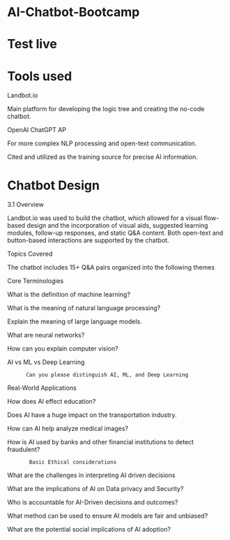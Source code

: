 # AI-Chatbot-Bootcamp

# Test live 


# Tools used


Landbot.io 

Main platform for developing the logic tree and creating the no-code chatbot. 


OpenAI ChatGPT AP 

For more complex NLP processing and open-text communication. 


Cited and utilized as the training source for precise AI information. 

 

# Chatbot Design 

3.1 Overview 

 

Landbot.io was used to build the chatbot, which allowed for a visual flow-based design and the incorporation of visual aids, suggested learning modules, follow-up responses, and static Q&A content. Both open-text and button-based interactions are supported by the chatbot. 

 

Topics Covered 

The chatbot includes 15+ Q&A pairs organized into the following themes 

 

Core Terminologies 

What is the definition of machine learning?   

What is the meaning of natural language processing? 

Explain the meaning of large language models.   

What are neural networks?   

How can you explain computer vision?   

AI vs ML vs Deep Learning 

          Can you please distinguish AI, ML, and Deep Learning  

 

Real-World Applications 

How does AI effect education? 

Does AI have a huge impact on the transportation industry. 

How can AI help analyze medical images? 

How is AI used by banks and other financial institutions to detect fraudulent? 

 

           Basic Ethical considerations 

What are the challenges in interpreting AI driven decisions 

What are the implications of AI on Data privacy and Security? 

Who is accountable for AI-Driven decisions and outcomes? 

What method can be used to ensure AI models are fair and unbiased? 

What are the potential social implications of AI adoption? 
 


